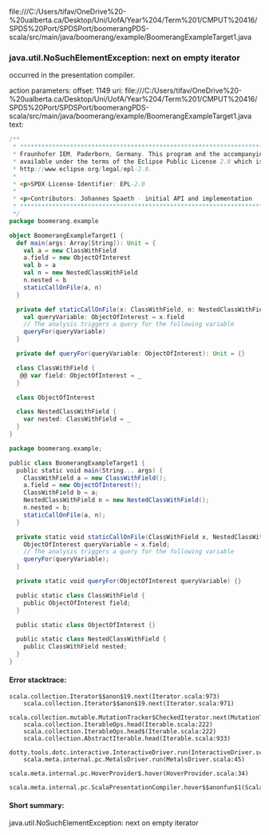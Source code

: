 file:///C:/Users/tifav/OneDrive%20-%20ualberta.ca/Desktop/Uni/UofA/Year%204/Term%201/CMPUT%20416/SPDS%20Port/SPDSPort/boomerangPDS-scala/src/main/java/boomerang/example/BoomerangExampleTarget1.java
### java.util.NoSuchElementException: next on empty iterator

occurred in the presentation compiler.

action parameters:
offset: 1149
uri: file:///C:/Users/tifav/OneDrive%20-%20ualberta.ca/Desktop/Uni/UofA/Year%204/Term%201/CMPUT%20416/SPDS%20Port/SPDSPort/boomerangPDS-scala/src/main/java/boomerang/example/BoomerangExampleTarget1.java
text:
```scala
/**
 * ***************************************************************************** Copyright (c) 2018
 * Fraunhofer IEM, Paderborn, Germany. This program and the accompanying materials are made
 * available under the terms of the Eclipse Public License 2.0 which is available at
 * http://www.eclipse.org/legal/epl-2.0.
 *
 * <p>SPDX-License-Identifier: EPL-2.0
 *
 * <p>Contributors: Johannes Spaeth - initial API and implementation
 * *****************************************************************************
 */
package boomerang.example

object BoomerangExampleTarget1 {
  def main(args: Array[String]): Unit = {
    val a = new ClassWithField
    a.field = new ObjectOfInterest
    val b = a
    val n = new NestedClassWithField
    n.nested = b
    staticCallOnFile(a, n)
  }

  private def staticCallOnFile(x: ClassWithField, n: NestedClassWithField): Unit = {
    val queryVariable: ObjectOfInterest = x.field
    // The analysis triggers a query for the following variable
    queryFor(queryVariable)
  }

  private def queryFor(queryVariable: ObjectOfInterest): Unit = {}

  class ClassWithField {
   @@ var field: ObjectOfInterest = _
  }

  class ObjectOfInterest

  class NestedClassWithField {
    var nested: ClassWithField = _
  }
}

package boomerang.example;

public class BoomerangExampleTarget1 {
  public static void main(String... args) {
    ClassWithField a = new ClassWithField();
    a.field = new ObjectOfInterest();
    ClassWithField b = a;
    NestedClassWithField n = new NestedClassWithField();
    n.nested = b;
    staticCallOnFile(a, n);
  }

  private static void staticCallOnFile(ClassWithField x, NestedClassWithField n) {
    ObjectOfInterest queryVariable = x.field;
    // The analysis triggers a query for the following variable
    queryFor(queryVariable);
  }

  private static void queryFor(ObjectOfInterest queryVariable) {}

  public static class ClassWithField {
    public ObjectOfInterest field;
  }

  public static class ObjectOfInterest {}

  public static class NestedClassWithField {
    public ClassWithField nested;
  }
}

```



#### Error stacktrace:

```
scala.collection.Iterator$$anon$19.next(Iterator.scala:973)
	scala.collection.Iterator$$anon$19.next(Iterator.scala:971)
	scala.collection.mutable.MutationTracker$CheckedIterator.next(MutationTracker.scala:76)
	scala.collection.IterableOps.head(Iterable.scala:222)
	scala.collection.IterableOps.head$(Iterable.scala:222)
	scala.collection.AbstractIterable.head(Iterable.scala:933)
	dotty.tools.dotc.interactive.InteractiveDriver.run(InteractiveDriver.scala:168)
	scala.meta.internal.pc.MetalsDriver.run(MetalsDriver.scala:45)
	scala.meta.internal.pc.HoverProvider$.hover(HoverProvider.scala:34)
	scala.meta.internal.pc.ScalaPresentationCompiler.hover$$anonfun$1(ScalaPresentationCompiler.scala:329)
```
#### Short summary: 

java.util.NoSuchElementException: next on empty iterator